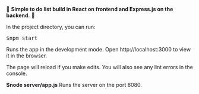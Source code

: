 📝 **Simple to do list build in React on frontend and Express.js on the backend.** 📝

In the project directory, you can run:
<br/>
 <pre>$npm start</pre>
Runs the app in the development mode.
Open http://localhost:3000 to view it in the browser.

The page will reload if you make edits.
You will also see any lint errors in the console.

**$node server/app.js**
Runs the server on the port 8080.
